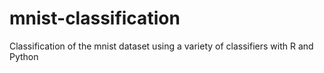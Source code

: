 # mnist-classification
Classification of the mnist dataset using a variety of classifiers with R and Python
